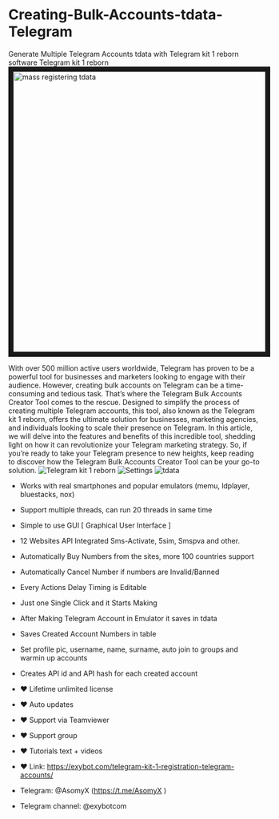 # Creating-Bulk-Accounts-tdata-Telegram
Generate Multiple Telegram Accounts tdata with Telegram kit 1 reborn software
Telegram kit 1 reborn
<a href="https://www.youtube.com/watch?v=0LIGDS8B94I&t=6s" target="_blank"><img src="https://miro.medium.com/v2/resize:fit:4800/format:webp/1*llRzfSr5__V6ZCWdiWPpPg.png" 
alt="mass registering tdata" width="1080" height="560" border="10" /></a>

With over 500 million active users worldwide, Telegram has proven to be a powerful tool for businesses and marketers looking to engage with their audience. However, creating bulk accounts on Telegram can be a time-consuming and tedious task. That’s where the Telegram Bulk Accounts Creator Tool comes to the rescue. Designed to simplify the process of creating multiple Telegram accounts, this tool, also known as the Telegram kit 1 reborn, offers the ultimate solution for businesses, marketing agencies, and individuals looking to scale their presence on Telegram. In this article, we will delve into the features and benefits of this incredible tool, shedding light on how it can revolutionize your Telegram marketing strategy. So, if you’re ready to take your Telegram presence to new heights, keep reading to discover how the Telegram Bulk Accounts Creator Tool can be your go-to solution.
![Telegram kit 1 reborn](https://miro.medium.com/v2/resize:fit:4800/format:webp/1*0C8f4jxbxfxbSqe9ku9j5Q.jpeg "Telegram kit 1 reborn")
![Settings](https://miro.medium.com/v2/resize:fit:640/format:webp/1*gdx6M3liMXe43xMqXypYiQ.jpeg "Settings telegram kit 1")
![tdata](https://miro.medium.com/v2/resize:fit:4800/format:webp/1*OzqsovNX6gocBS6aQtfpYg.png "tdata example created with telegram kit 1")

* Works with real smartphones and popular emulators (memu, ldplayer, bluestacks, nox)
* Support multiple threads, can run 20 threads in same time
* Simple to use GUI [ Graphical User Interface ]
* 12 Websites API Integrated Sms-Activate, 5sim, Smspva and other.
* Automatically Buy Numbers from the sites, more 100 countries support
* Automatically Cancel Number if numbers are Invalid/Banned
* Every Actions Delay Timing is Editable
* Just one Single Click and it Starts Making
* After Making Telegram Account in Emulator it saves in tdata
* Saves Created Account Numbers in table
* Set profile pic, username, name, surname, auto join to groups and warmin up accounts
* Creates API id and API hash for each created account



* ❤ Lifetime unlimited license
* ❤ Auto updates
* ❤ Support via Teamviewer
* ❤ Support group
* ❤ Tutorials text + videos

* ❤ Link: https://exybot.com/telegram-kit-1-registration-telegram-accounts/

* Telegram: @AsomyX (https://t.me/AsomyX )
* Telegram channel: @exybotcom
